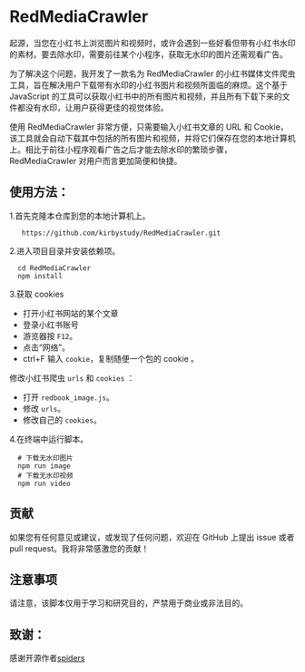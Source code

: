 # RedMediaCrawler

起源，当您在小红书上浏览图片和视频时，或许会遇到一些好看但带有小红书水印的素材。要去除水印，需要前往某个小程序，获取无水印的图片还需观看广告。

为了解决这个问题，我开发了一款名为 RedMediaCrawler 的小红书媒体文件爬虫工具，旨在解决用户下载带有水印的小红书图片和视频所面临的麻烦。这个基于 JavaScript 的工具可以获取小红书中的所有图片和视频，并且所有下载下来的文件都没有水印，让用户获得更佳的视觉体验。

使用 RedMediaCrawler 非常方便，只需要输入小红书文章的 URL 和 Cookie，该工具就会自动下载其中包括的所有图片和视频，并将它们保存在您的本地计算机上。相比于前往小程序观看广告之后才能去除水印的繁琐步骤，RedMediaCrawler 对用户而言更加简便和快捷。

## 使用方法：
1.首先克隆本仓库到您的本地计算机上。
```shell
   https://github.com/kirbystudy/RedMediaCrawler.git
```

2.进入项目目录并安装依赖项。
```shell
  cd RedMediaCrawler
  npm install
```
3.获取 cookies

* 打开小红书网站的某个文章
* 登录小红书账号
* 游览器按 `F12`。
* 点击“网络”。
* ctrl+F 输入 `cookie`，复制随便一个包的 cookie 。

修改小红书爬虫 `urls` 和 `cookies` ：

* 打开 `redbook_image.js`。
* 修改 `urls`。
* 修改自己的 `cookies`。

4.在终端中运行脚本。
```shell
  # 下载无水印图片
  npm run image
  # 下载无水印视频
  npm run video
```

## 贡献
如果您有任何意见或建议，或发现了任何问题，欢迎在 GitHub 上提出 issue 或者 pull request。我将非常感激您的贡献！

## 注意事项
请注意，该脚本仅用于学习和研究目的，严禁用于商业或非法目的。

## 致谢：
感谢开源作者[spiders](https://github.com/daxiongpro/spiders) 
